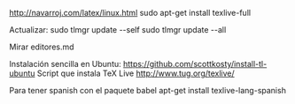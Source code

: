 http://navarroj.com/latex/linux.html
sudo apt-get install texlive-full

Actualizar:
sudo tlmgr update --self
sudo tlmgr update --all

Mirar editores.md


Instalación sencilla en Ubuntu:
https://github.com/scottkosty/install-tl-ubuntu
Script que instala TeX Live http://www.tug.org/texlive/

Para tener spanish con el paquete babel
apt-get install texlive-lang-spanish

